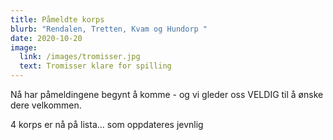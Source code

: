 ```yaml
---
title: Påmeldte korps
blurb: "Rendalen, Tretten, Kvam og Hundorp "
date: 2020-10-20
image:
  link: /images/tromisser.jpg
  text: Tromisser klare for spilling
---
```

Nå har påmeldingene begynt å komme - og vi gleder oss VELDIG til å ønske dere velkommen.

4 korps er nå på lista... som oppdateres jevnlig